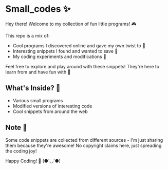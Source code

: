 # Small_codes ✨

Hey there! Welcome to my collection of fun little programs! 🎮

This repo is a mix of:
- Cool programs I discovered online and gave my own twist to 🔄
- Interesting snippets I found and wanted to save 📝
- My coding experiments and modifications 🧪

Feel free to explore and play around with these snippets! They're here to learn from and have fun with 🌟

## What's Inside? 🎁
- Various small programs
- Modified versions of interesting code
- Cool snippets from around the web

## Note 💝
Some code snippets are collected from different sources - I'm just sharing them because they're awesome! No copyright claims here, just spreading the coding joy! 

Happy Coding! 🚀
(●'◡'●)
